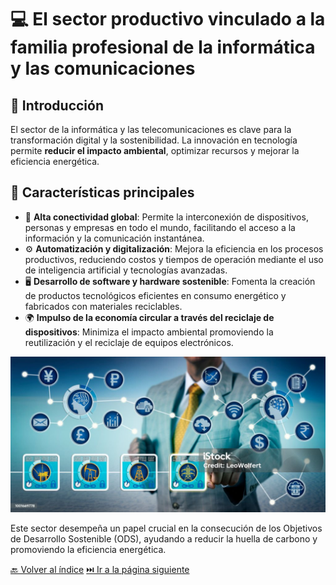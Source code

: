 # 💻 El sector productivo vinculado a la familia profesional de la informática y las comunicaciones

## 🌱 Introducción

El sector de la informática y las telecomunicaciones es clave para la transformación digital y la sostenibilidad. La innovación en tecnología permite **reducir el impacto ambiental**, optimizar recursos y mejorar la eficiencia energética.

## 🔹 Características principales

- 📡 **Alta conectividad global**: Permite la interconexión de dispositivos, personas y empresas en todo el mundo, facilitando el acceso a la información y la comunicación instantánea.
- ⚙️ **Automatización y digitalización**: Mejora la eficiencia en los procesos productivos, reduciendo costos y tiempos de operación mediante el uso de inteligencia artificial y tecnologías avanzadas.
- 🖥️ **Desarrollo de software y hardware sostenible**: Fomenta la creación de productos tecnológicos eficientes en consumo energético y fabricados con materiales reciclables.
- 🌍 **Impulso de la economía circular a través del reciclaje de dispositivos**: Minimiza el impacto ambiental promoviendo la reutilización y el reciclaje de equipos electrónicos.

![Sector productivo](img_pisa3_1_DelOlmo/istockphoto-1001669778-1024x1024.jpg)

Este sector desempeña un papel crucial en la consecución de los Objetivos de Desarrollo Sostenible (ODS), ayudando a reducir la huella de carbono y promoviendo la eficiencia energética.

[🔙 Volver al índice](../indice_pisa3_1_DelOlmo.md)
[⏭️ Ir a la página siguiente](./1.2_ods_relevantes_DelOlmo.md)
